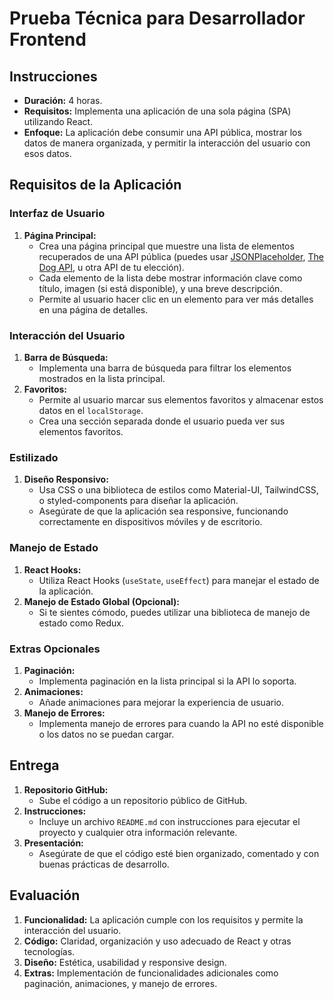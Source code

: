 # Prueba Técnica para Desarrollador Frontend

## Instrucciones

- **Duración:** 4 horas.
- **Requisitos:** Implementa una aplicación de una sola página (SPA) utilizando React.
- **Enfoque:** La aplicación debe consumir una API pública, mostrar los datos de manera organizada, y permitir la interacción del usuario con esos datos.

## Requisitos de la Aplicación

### Interfaz de Usuario

1. **Página Principal:**
   - Crea una página principal que muestre una lista de elementos recuperados de una API pública (puedes usar [JSONPlaceholder](https://jsonplaceholder.typicode.com/), [The Dog API](https://thedogapi.com/), u otra API de tu elección).
   - Cada elemento de la lista debe mostrar información clave como título, imagen (si está disponible), y una breve descripción.
   - Permite al usuario hacer clic en un elemento para ver más detalles en una página de detalles.

### Interacción del Usuario

1. **Barra de Búsqueda:**
   - Implementa una barra de búsqueda para filtrar los elementos mostrados en la lista principal.
2. **Favoritos:**
   - Permite al usuario marcar sus elementos favoritos y almacenar estos datos en el `localStorage`.
   - Crea una sección separada donde el usuario pueda ver sus elementos favoritos.

### Estilizado

1. **Diseño Responsivo:**
   - Usa CSS o una biblioteca de estilos como Material-UI, TailwindCSS, o styled-components para diseñar la aplicación.
   - Asegúrate de que la aplicación sea responsive, funcionando correctamente en dispositivos móviles y de escritorio.

### Manejo de Estado

1. **React Hooks:**
   - Utiliza React Hooks (`useState`, `useEffect`) para manejar el estado de la aplicación.
2. **Manejo de Estado Global (Opcional):**
   - Si te sientes cómodo, puedes utilizar una biblioteca de manejo de estado como Redux.

### Extras Opcionales

1. **Paginación:**
   - Implementa paginación en la lista principal si la API lo soporta.
2. **Animaciones:**
   - Añade animaciones para mejorar la experiencia de usuario.
3. **Manejo de Errores:**
   - Implementa manejo de errores para cuando la API no esté disponible o los datos no se puedan cargar.

## Entrega

1. **Repositorio GitHub:**
   - Sube el código a un repositorio público de GitHub.
2. **Instrucciones:**
   - Incluye un archivo `README.md` con instrucciones para ejecutar el proyecto y cualquier otra información relevante.
3. **Presentación:**
   - Asegúrate de que el código esté bien organizado, comentado y con buenas prácticas de desarrollo.

## Evaluación

1. **Funcionalidad:** La aplicación cumple con los requisitos y permite la interacción del usuario.
2. **Código:** Claridad, organización y uso adecuado de React y otras tecnologías.
3. **Diseño:** Estética, usabilidad y responsive design.
4. **Extras:** Implementación de funcionalidades adicionales como paginación, animaciones, y manejo de errores.
